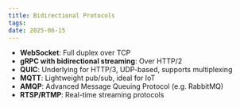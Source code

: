 ```yaml
---
title: Bidirectional Protocols
tags: 
date: 2025-06-15
---
```


- **WebSocket**: Full duplex over TCP
- **gRPC with bidirectional streaming**: Over HTTP/2
- **QUIC**: Underlying for HTTP/3, UDP-based, supports multiplexing
- **MQTT**: Lightweight pub/sub, ideal for IoT
- **AMQP**: Advanced Message Queuing Protocol (e.g. RabbitMQ)
- **RTSP/RTMP**: Real-time streaming protocols